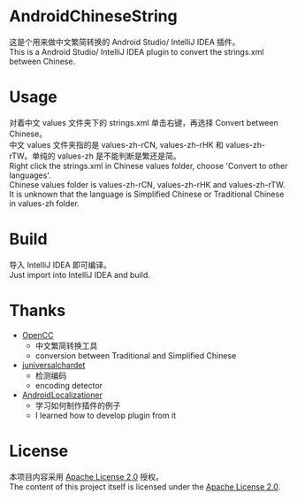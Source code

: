 # AndroidChineseString
这是个用来做中文繁简转换的 Android Studio/ IntelliJ IDEA 插件。<br>
This is a Android Studio/ IntelliJ IDEA plugin to convert the strings.xml between Chinese.

# Usage
对着中文 values 文件夹下的 strings.xml 单击右键，再选择 Convert between Chinese。<br>
中文 values 文件夹指的是 values-zh-rCN, values-zh-rHK 和 values-zh-rTW。单纯的 values-zh 是不能判断是繁还是简。<br>
Right click the strings.xml in Chinese values folder, choose 'Convert to other languages'.<br>
Chinese values folder is values-zh-rCN, values-zh-rHK and values-zh-rTW. It is unknown that the language is Simplified Chinese or Traditional Chinese in values-zh folder.

# Build
导入 IntelliJ IDEA 即可编译。<br>
Just import into IntelliJ IDEA and build.

# Thanks
- [OpenCC](https://github.com/BYVoid/OpenCC)
    - 中文繁简转换工具
    - conversion between Traditional and Simplified Chinese
- [juniversalchardet](https://code.google.com/p/juniversalchardet/)
    - 检测编码
    - encoding detector
- [AndroidLocalizationer](https://github.com/westlinkin/AndroidLocalizationer)
    - 学习如何制作插件的例子
    - I learned how to develop plugin from it

# License
本项目内容采用 [Apache License 2.0](http://www.apache.org/licenses/LICENSE-2.0) 授权。<br>
The content of this project itself is licensed under the [Apache License 2.0](http://www.apache.org/licenses/LICENSE-2.0).
